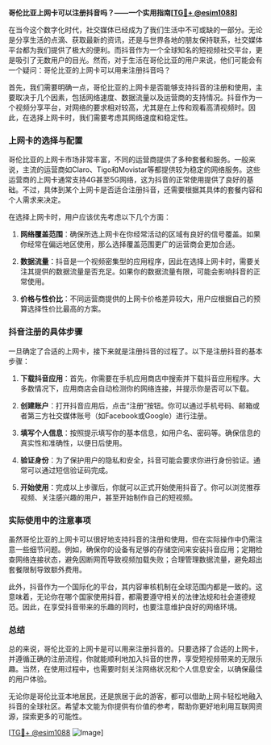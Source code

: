 **哥伦比亚上网卡可以注册抖音吗？——一个实用指南[[TG💪+ @esim1088](https://t.me/s/esim1088)]**

在当今这个数字化时代，社交媒体已经成为了我们生活中不可或缺的一部分。无论是分享生活的点滴、获取最新的资讯，还是与世界各地的朋友保持联系，社交媒体平台都为我们提供了极大的便利。而抖音作为一个全球知名的短视频社交平台，更是吸引了无数用户的目光。然而，对于生活在哥伦比亚的用户来说，他们可能会有一个疑问：哥伦比亚的上网卡可以用来注册抖音吗？

首先，我们需要明确一点，哥伦比亚的上网卡是否能够支持抖音的注册和使用，主要取决于几个因素，包括网络速度、数据流量以及运营商的支持情况。抖音作为一个视频分享平台，对网络的要求相对较高，尤其是在上传和观看高清视频时。因此，在选择上网卡时，我们需要考虑其网络速度和稳定性。

### 上网卡的选择与配置

哥伦比亚的上网卡市场非常丰富，不同的运营商提供了多种套餐和服务。一般来说，主流的运营商如Claro、Tigo和Movistar等都提供较为稳定的网络服务。这些运营商的上网卡通常支持4G甚至5G网络，这为抖音的正常使用提供了良好的基础。不过，具体到某个上网卡是否适合注册抖音，还需要根据其具体的套餐内容和个人需求来决定。

在选择上网卡时，用户应该优先考虑以下几个方面：

1. **网络覆盖范围**：确保所选上网卡在你经常活动的区域有良好的信号覆盖。如果你经常在偏远地区使用，那么选择覆盖范围更广的运营商会更加合适。
   
2. **数据流量**：抖音是一个视频密集型的应用程序，因此在选择上网卡时，需要关注其提供的数据流量是否充足。如果你的数据流量有限，可能会影响抖音的正常使用。

3. **价格与性价比**：不同运营商提供的上网卡价格差异较大，用户应根据自己的预算选择性价比最高的方案。

### 抖音注册的具体步骤

一旦确定了合适的上网卡，接下来就是注册抖音的过程了。以下是注册抖音的基本步骤：

1. **下载抖音应用**：首先，你需要在手机应用商店中搜索并下载抖音应用程序。大多数情况下，应用商店会自动检测你的网络连接，并提示你是否可以下载。

2. **创建账户**：打开抖音应用后，点击“注册”按钮。你可以通过手机号码、邮箱或者第三方社交媒体账号（如Facebook或Google）进行注册。

3. **填写个人信息**：按照提示填写你的基本信息，如用户名、密码等。确保信息的真实性和准确性，以便日后使用。

4. **验证身份**：为了保护用户的隐私和安全，抖音可能会要求你进行身份验证。通常可以通过短信验证码完成。

5. **开始使用**：完成以上步骤后，你就可以正式开始使用抖音了。你可以浏览推荐视频、关注感兴趣的用户，甚至开始制作自己的短视频。

### 实际使用中的注意事项

虽然哥伦比亚的上网卡可以很好地支持抖音的注册和使用，但在实际操作中仍需注意一些细节问题。例如，确保你的设备有足够的存储空间来安装抖音应用；定期检查网络连接状态，避免因断网而导致视频加载失败；合理管理数据流量，避免超出套餐限制导致额外费用。

此外，抖音作为一个国际化的平台，其内容审核机制在全球范围内都是一致的。这意味着，无论你在哪个国家使用抖音，都需要遵守相关的法律法规和社会道德规范。因此，在享受抖音带来的乐趣的同时，也要注意维护良好的网络环境。

### 总结

总的来说，哥伦比亚的上网卡是可以用来注册抖音的。只要选择了合适的上网卡，并遵循正确的注册流程，你就能顺利地加入抖音的世界，享受短视频带来的无限乐趣。当然，在使用过程中，也需要时刻关注网络状况和个人信息安全，以确保最佳的用户体验。

无论你是哥伦比亚本地居民，还是旅居于此的游客，都可以借助上网卡轻松地融入抖音的全球社区。希望本文能为你提供有价值的参考，帮助你更好地利用互联网资源，探索更多的可能性。

[[TG💪+ @esim1088](https://t.me/s/esim1088) ![Image](https://i.postimg.cc/4NQfJmqS/Snipaste-2025-05-13-00-14-12.png)]
